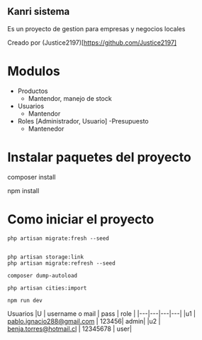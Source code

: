 ## Kanri sistema

Es un proyecto de gestion para empresas y negocios locales

Creado por (Justice2197)[https://github.com/Justice2197]

# Modulos
- Productos
  - Mantendor, manejo de stock
- Usuarios
  - Mantendor
- Roles [Administrador, Usuario]
-Presupuesto
  - Mantenedor



# Instalar paquetes del proyecto

composer install

npm install


# Como iniciar el proyecto
```
php artisan migrate:fresh --seed


php artisan storage:link
php artisan migrate:refresh --seed

composer dump-autoload

php artisan cities:import

npm run dev
```

Usuarios
|U  | username o mail | pass | role |
|---|---|---|---|
|u1 | pablo.ignacio288@gmail.com | 123456| admin|
|u2 | benja.torres@hotmail.cl  | 12345678   | user|